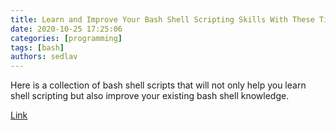 ```yaml
---
title: Learn and Improve Your Bash Shell Scripting Skills With These Tips
date: 2020-10-25 17:25:06
categories: [programming]
tags: [bash]
authors: sedlav
---
```


Here is a collection of bash shell scripts that will not only help you learn shell scripting but also improve your existing bash shell knowledge.

[Link](https://linuxhandbook.com/tag/bash/)
